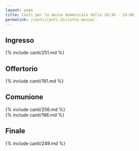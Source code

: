 ```yaml
---
layout: page
title: Canti per la messa domenicale delle 18:30 - 19:00
permalink: /canti/canti_diciotto_mezza/
---
```


## Ingresso
{% include canti/251.md %}   

## Offertorio
{% include canti/181.md %}   

## Comunione   
{% include canti/256.md %}   
{% include canti/186.md %}    

## Finale
{% include canti/249.md %}   
